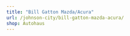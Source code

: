 ```yaml
---
title: "Bill Gatton Mazda/Acura"
url: /johnson-city/bill-gatton-mazda-acura/
shop: Autohaus
---
```

